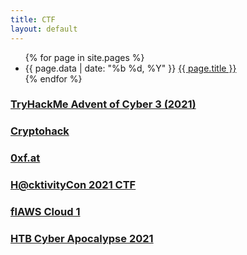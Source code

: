 ```yaml
---
title: CTF
layout: default
---
```


<ul class="blog-posts">
{% for page in site.pages %}
    <li>
        <span>
            {{ page.data | date: "%b %d, %Y" }}
        </span>
            <a href="{{ page.url }}">{{ page.title }}</a>
    </li>
{% endfor %}
</ul>

### [TryHackMe Advent of Cyber 3 (2021)](/ctf/try-hack-me-advent-of-cyber-3-2021)

### [Cryptohack](/ctf/cryptohack)

### [0xf.at](/ctf/0xfat)

### [H@cktivityCon 2021 CTF](/ctf/hacktivitycon-2021-ctf)

### [flAWS Cloud 1](/ctf/flaws-cloud-1)

### [HTB Cyber Apocalypse 2021](/ctf/htb-cyber-apocalypse-2021)
